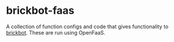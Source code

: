 # brickbot-faas

A collection of function configs and code that gives functionality to [brickbot](https://github.com/redbrick/brickbot). These are run using OpenFaaS. 
